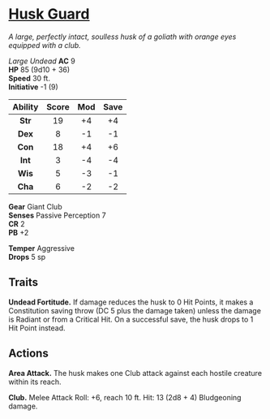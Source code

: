 # [Husk Guard](https://hollowknight.wiki/w/Husk_Guard)

*A large, perfectly intact, soulless husk of a goliath with orange eyes equipped with a club.*

*Large Undead*
**AC** 9  
**HP** 85 (9d10 + 36)  
**Speed** 30 ft.  
**Initiative** -1 (9)  

| Ability | Score | Mod | Save |
|:-------:|:-----:|:---:|:----:|
| **Str** | 19    | +4  | +4   |
| **Dex** | 8     | -1  | -1   |
| **Con** | 18    | +4  | +6   |
| **Int** | 3     | -4  | -4   |
| **Wis** | 5     | -3  | -1   |
| **Cha** | 6     | -2  | -2   |

**Gear** Giant Club  
**Senses** Passive Perception 7  
**CR** 2  
**PB** +2  

**Temper** Aggressive  
**Drops** 5 sp  

## Traits

**Undead Fortitude.** If damage reduces the husk to 0 Hit Points, it makes a Constitution saving throw (DC 5 plus the damage taken) unless the damage is Radiant or from a Critical Hit. On a successful save, the husk drops to 1 Hit Point instead.

## Actions

**Area Attack.** The husk makes one Club attack against each hostile creature within its reach.

**Club.** Melee Attack Roll: +6, reach 10 ft. Hit: 13 (2d8 + 4) Bludgeoning damage.
